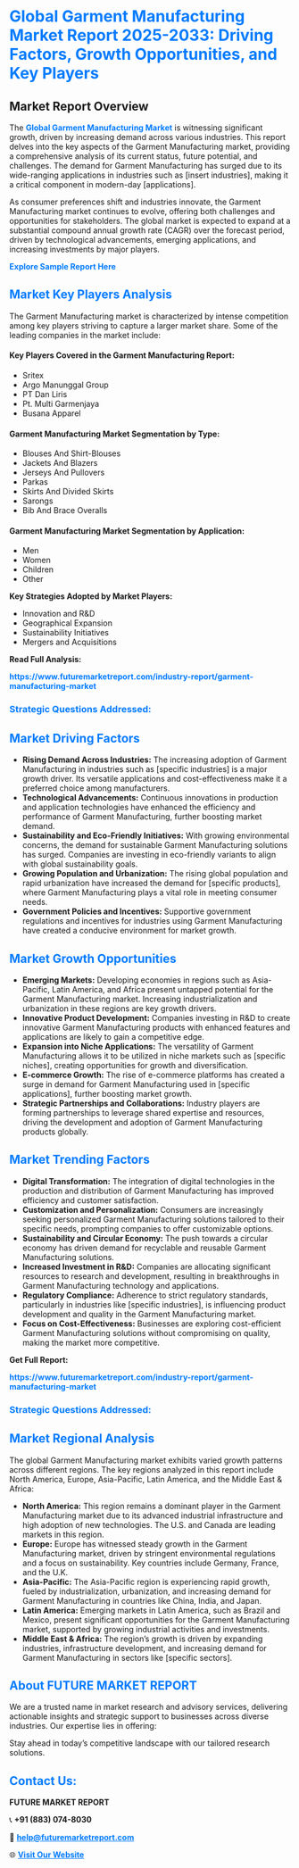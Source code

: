 <h1 style="color: #007BFF;">Global Garment Manufacturing Market Report 2025-2033: Driving Factors, Growth Opportunities, and Key Players</h1>

<section id="overview">
<h2>Market Report Overview</h2>
<p>The <a href="https://www.futuremarketreport.com/industry-report/garment-manufacturing-market" style="color: #007BFF; text-decoration: none;"><strong>Global Garment Manufacturing Market</strong></a> is witnessing significant growth, driven by increasing demand across various industries. This report delves into the key aspects of the Garment Manufacturing market, providing a comprehensive analysis of its current status, future potential, and challenges. The demand for Garment Manufacturing has surged due to its wide-ranging applications in industries such as [insert industries], making it a critical component in modern-day [applications].</p>
<p>As consumer preferences shift and industries innovate, the Garment Manufacturing market continues to evolve, offering both challenges and opportunities for stakeholders. The global market is expected to expand at a substantial compound annual growth rate (CAGR) over the forecast period, driven by technological advancements, emerging applications, and increasing investments by major players.</p>
</section>

<section id="overview">
<p><a href="https://www.futuremarketreport.com/request-sample/reportId=108611" style="color: #007BFF; text-decoration: none;"><strong>Explore Sample Report Here</strong></a></p>
</section>

<section id="key-players">
<h2 style="color: #007BFF;">Market Key Players Analysis</h2>
<p>The Garment Manufacturing market is characterized by intense competition among key players striving to capture a larger market share. Some of the leading companies in the market include:</p>
<h4>Key Players Covered in the Garment Manufacturing Report:</h4>
<ul><li>Sritex</li><li>Argo Manunggal Group</li><li>PT Dan Liris</li><li>Pt. Multi Garmenjaya</li><li>Busana Apparel</li></ul>
<h4>Garment Manufacturing Market Segmentation by Type:</h4>
<ul><li>Blouses And Shirt-Blouses</li><li>Jackets And Blazers</li><li>Jerseys And Pullovers</li><li>Parkas</li><li>Skirts And Divided Skirts</li><li>Sarongs</li><li>Bib And Brace Overalls</li></ul>

<h4>Garment Manufacturing Market Segmentation by Application:</h4>
<ul><li>Men</li><li>Women</li><li>Children</li><li>Other</li></ul>
<p><strong>Key Strategies Adopted by Market Players:</strong></p>
<ul>
<li>Innovation and R&D</li>
<li>Geographical Expansion</li>
<li>Sustainability Initiatives</li>
<li>Mergers and Acquisitions</li>
</ul>
</section>

<section>
<p><strong>Read Full Analysis: </strong></p><a href="https://www.futuremarketreport.com/industry-report/garment-manufacturing-market" style="color: #007BFF; text-decoration: none;"><strong>https://www.futuremarketreport.com/industry-report/garment-manufacturing-market</strong></a>
<h3 style="color: #007BFF;">Strategic Questions Addressed:</h3>
</section>

<section id="driving-factors">
<h2 style="color: #007BFF;">Market Driving Factors</h2>
<ul>
<li><strong>Rising Demand Across Industries:</strong> The increasing adoption of Garment Manufacturing in industries such as [specific industries] is a major growth driver. Its versatile applications and cost-effectiveness make it a preferred choice among manufacturers.</li>
<li><strong>Technological Advancements:</strong> Continuous innovations in production and application technologies have enhanced the efficiency and performance of Garment Manufacturing, further boosting market demand.</li>
<li><strong>Sustainability and Eco-Friendly Initiatives:</strong> With growing environmental concerns, the demand for sustainable Garment Manufacturing solutions has surged. Companies are investing in eco-friendly variants to align with global sustainability goals.</li>
<li><strong>Growing Population and Urbanization:</strong> The rising global population and rapid urbanization have increased the demand for [specific products], where Garment Manufacturing plays a vital role in meeting consumer needs.</li>
<li><strong>Government Policies and Incentives:</strong> Supportive government regulations and incentives for industries using Garment Manufacturing have created a conducive environment for market growth.</li>
</ul>
</section>

<section id="growth-opportunities">
<h2 style="color: #007BFF;">Market Growth Opportunities</h2>
<ul>
<li><strong>Emerging Markets:</strong> Developing economies in regions such as Asia-Pacific, Latin America, and Africa present untapped potential for the Garment Manufacturing market. Increasing industrialization and urbanization in these regions are key growth drivers.</li>
<li><strong>Innovative Product Development:</strong> Companies investing in R&D to create innovative Garment Manufacturing products with enhanced features and applications are likely to gain a competitive edge.</li>
<li><strong>Expansion into Niche Applications:</strong> The versatility of Garment Manufacturing allows it to be utilized in niche markets such as [specific niches], creating opportunities for growth and diversification.</li>
<li><strong>E-commerce Growth:</strong> The rise of e-commerce platforms has created a surge in demand for Garment Manufacturing used in [specific applications], further boosting market growth.</li>
<li><strong>Strategic Partnerships and Collaborations:</strong> Industry players are forming partnerships to leverage shared expertise and resources, driving the development and adoption of Garment Manufacturing products globally.</li>
</ul>
</section>

<section id="trending-factors">
<h2 style="color: #007BFF;">Market Trending Factors</h2>
<ul>
<li><strong>Digital Transformation:</strong> The integration of digital technologies in the production and distribution of Garment Manufacturing has improved efficiency and customer satisfaction.</li>
<li><strong>Customization and Personalization:</strong> Consumers are increasingly seeking personalized Garment Manufacturing solutions tailored to their specific needs, prompting companies to offer customizable options.</li>
<li><strong>Sustainability and Circular Economy:</strong> The push towards a circular economy has driven demand for recyclable and reusable Garment Manufacturing solutions.</li>
<li><strong>Increased Investment in R&D:</strong> Companies are allocating significant resources to research and development, resulting in breakthroughs in Garment Manufacturing technology and applications.</li>
<li><strong>Regulatory Compliance:</strong> Adherence to strict regulatory standards, particularly in industries like [specific industries], is influencing product development and quality in the Garment Manufacturing market.</li>
<li><strong>Focus on Cost-Effectiveness:</strong> Businesses are exploring cost-efficient Garment Manufacturing solutions without compromising on quality, making the market more competitive.</li>
</ul>
</section>

<section>
<p><strong>Get Full Report: </strong></p><a href="https://www.futuremarketreport.com/industry-report/garment-manufacturing-market" style="color: #007BFF; text-decoration: none;"><strong>https://www.futuremarketreport.com/industry-report/garment-manufacturing-market</strong></a>
<h3 style="color: #007BFF;">Strategic Questions Addressed:</h3>
</section>


<section id="regional-analysis">
<h2 style="color: #007BFF;">Market Regional Analysis</h2>
<p>The global Garment Manufacturing market exhibits varied growth patterns across different regions. The key regions analyzed in this report include North America, Europe, Asia-Pacific, Latin America, and the Middle East & Africa:</p>
<ul>
<li><strong>North America:</strong> This region remains a dominant player in the Garment Manufacturing market due to its advanced industrial infrastructure and high adoption of new technologies. The U.S. and Canada are leading markets in this region.</li>
<li><strong>Europe:</strong> Europe has witnessed steady growth in the Garment Manufacturing market, driven by stringent environmental regulations and a focus on sustainability. Key countries include Germany, France, and the U.K.</li>
<li><strong>Asia-Pacific:</strong> The Asia-Pacific region is experiencing rapid growth, fueled by industrialization, urbanization, and increasing demand for Garment Manufacturing in countries like China, India, and Japan.</li>
<li><strong>Latin America:</strong> Emerging markets in Latin America, such as Brazil and Mexico, present significant opportunities for the Garment Manufacturing market, supported by growing industrial activities and investments.</li>
<li><strong>Middle East & Africa:</strong> The region’s growth is driven by expanding industries, infrastructure development, and increasing demand for Garment Manufacturing in sectors like [specific sectors].</li>
</ul>
</section>

<footer>
<h2 style="color: #007BFF;">About FUTURE MARKET REPORT</h2>
<p>We are a trusted name in market research and advisory services, delivering actionable insights and strategic support to businesses across diverse industries. Our expertise lies in offering:</p>

<p>Stay ahead in today’s competitive landscape with our tailored research solutions.</p>

<h2 style="color: #007BFF;">Contact Us:</h2>
<p><strong>FUTURE MARKET REPORT</strong></p>
<p>📞 <strong>+91 (883) 074-8030</strong></p>
<p>📧 <strong><a href="mailto:help@futuremarketreport.com" style="color: #007BFF;">help@futuremarketreport.com</a></strong></p>
<p>🌐 <strong><a href="https://www.futuremarketreport.com/" style="color: #007BFF;">Visit Our Website</a></strong></p>
</footer>